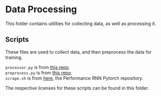 # Data Processing

This folder contains utilities for collecting data, as well as processing it.

## Scripts

These files are used to collect data, and then preprocess the data for training.

`processor.py` is from [this repo](https://github.com/jason9693/midi-neural-processor).  
`preprocess.py` is from [this repo](https://github.com/jason9693/MusicTransformer-pytorch).  
`scrape.sh` is from [here](https://github.com/djosix/Performance-RNN-PyTorch/tree/master/dataset/scripts), the Performance RNN Pytorch repository.

The respective licenses for these scripts can be found in this folder.
